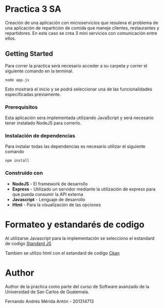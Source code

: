 # Practica 3 SA

Creación de una aplicación con microservicios que resuleva el problema de una aplicación de repartición de comida que maneje clientes, restaurantes y repartidores. 
En este caso se crea 3 mini servicios con comunicación entre ellos.

## Getting Started

Para correr la practica será necesario acceder a su carpeta y correr el siguiente comando en la terminal.
```
node app.js
```
Esto mostrará el inicio y se podrá seleccionar una de las funcionalidades especificadas previamente. 


### Prerequisitos

Esta aplicación sera implementada utilizando JavaScript y será necesario tener instalado NodeJS para correrlo.

### Instalación de dependencias

Para instalar todas las dependencias es necesario utilizar el siguiente comando
```
npm install
```

### Construido con

* **NodeJS** - El framework de desarrollo
* **Express** - Utilizado un servidor mediante la utilización de express para que pueda consumir la API externa
* **Javascript** - Lenguaje de desarrollo
* **Html** - Para la visualización de las opciones

# Formateo y estandarés de codigo

Al utilizarse Javascript para la implementación se selecciono el estandard de codigo [Standard JS](https://standardjs.com/)

Tambien se utilizo html con el estandard de codigo [Ckan](https://docs.ckan.org/en/2.8/contributing/html.html)

# Author

Author de la practica como parte del curso de Software avanzado de la Universidad de San Carlos de Guatemala.

Fernando Andrés Mérida Antón - 201314713